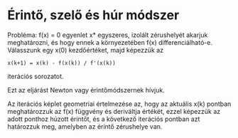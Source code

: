 # Érintő, szelő és húr módszer

Probléma: f(x) = 0 egyenlet x\* egyszeres, izolált zérushelyét akarjuk meghatározni, és hogy ennek a környezetében f(x) differenciálható-e. Válasszunk egy x(0) kezdőértéket, majd képezzük az

```
x(k+1) = x(k) - f(x(k)) / f'(x(k))
```

iterációs sorozatot.

Ezt az eljárást Newton vagy érintőmódszernek hívjuk.

Az iterációs képlet geometriai értelmezése az, hogy az aktuális x(k) pontban meghatározzuk az f(x) függvény és deriváltja értékét, ezzel képezzük az adott ponthoz húzott érintőt, és a következő iterációs pontban azt határozzuk meg, amelyben az érintő zérushelye van.
